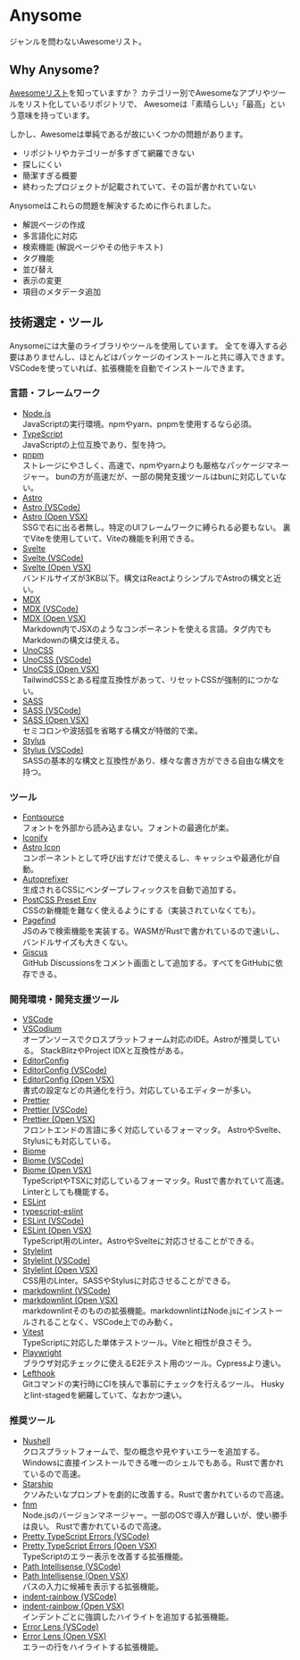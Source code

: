 # Anysome  

  ジャンルを問わないAwesomeリスト。  

## Why Anysome?  

  [Awesomeリスト](https://github.com/sindresorhus/awesome)を知っていますか？
  カテゴリー別でAwesomeなアプリやツールをリスト化しているリポジトリで、
  Awesomeは「素晴らしい」「最高」という意味を持っています。  

  しかし、Awesomeは単純であるが故にいくつかの問題があります。  

<!--  -->
- リポジトリやカテゴリーが多すぎて網羅できない
- 探しにくい
- 簡潔すぎる概要
- 終わったプロジェクトが記載されていて、その旨が書かれていない
<!--  -->

  Anysomeはこれらの問題を解決するために作られました。  

<!--  -->
- 解説ページの作成
- 多言語化に対応
- 検索機能 (解説ページやその他テキスト)
- タグ機能
- 並び替え
- 表示の変更
- 項目のメタデータ追加
<!--  -->

## 技術選定・ツール  

  Anysomeには大量のライブラリやツールを使用しています。
  全てを導入する必要はありませんし、ほとんどはパッケージのインストールと共に導入できます。
  VSCodeを使っていれば、拡張機能を自動でインストールできます。  

### 言語・フレームワーク  

<!--  -->
- [Node.js](https://nodejs.org/en)  
  JavaScriptの実行環境。npmやyarn、pnpmを使用するなら必須。
- [TypeScript](https://www.typescriptlang.org/)  
  JavaScriptの上位互換であり、型を持つ。
- [pnpm](https://pnpm.io/ja/)  
  ストレージにやさしく、高速で、npmやyarnよりも厳格なパッケージマネージャー。
  bunの方が高速だが、一部の開発支援ツールはbunに対応していない。
- [Astro](https://astro.build/)  
- [Astro (VSCode)](https://marketplace.visualstudio.com/items?itemName=astro-build.astro-vscode)  
- [Astro (Open VSX)](https://open-vsx.org/extension/astro-build/astro-vscode)  
  SSGで右に出る者無し。特定のUIフレームワークに縛られる必要もない。
  裏でViteを使用していて、Viteの機能を利用できる。
- [Svelte](https://svelte.jp/)  
- [Svelte (VSCode)](https://marketplace.visualstudio.com/items?itemName=svelte.svelte-vscode)  
- [Svelte (Open VSX)](https://open-vsx.org/extension/svelte/svelte-vscode)  
  バンドルサイズが3KB以下。構文はReactよりシンプルでAstroの構文と近い。
- [MDX](https://mdxjs.com/)  
- [MDX (VSCode)](https://marketplace.visualstudio.com/items?itemName=unifiedjs.vscode-mdx)  
- [MDX (Open VSX)](https://open-vsx.org/extension/unifiedjs/vscode-mdx)  
  Markdown内でJSXのようなコンポーネントを使える言語。タグ内でもMarkdownの構文は使える。
- [UnoCSS](https://unocss.dev/)  
- [UnoCSS (VSCode)](https://marketplace.visualstudio.com/items?itemName=antfu.unocss)  
- [UnoCSS (Open VSX)](https://open-vsx.org/extension/antfu/unocss)  
  TailwindCSSとある程度互換性があって、リセットCSSが強制的につかない。
- [SASS](https://sass-lang.com/)  
- [SASS (VSCode)](https://marketplace.visualstudio.com/items?itemName=Syler.sass-indented)  
- [SASS (Open VSX)](https://open-vsx.org/extension/syler/sass-indented)  
  セミコロンや波括弧を省略する構文が特徴的で楽。
- [Stylus](https://stylus-lang.com/)  
- [Stylus (VSCode)](https://marketplace.visualstudio.com/items?itemName=sysoev.language-stylus)  
  SASSの基本的な構文と互換性があり、様々な書き方ができる自由な構文を持つ。
<!--  -->

### ツール  

<!--  -->
- [Fontsource](https://fontsource.org/)  
  フォントを外部から読み込まない。フォントの最適化が楽。
- [Iconify](https://iconify.design/)  
- [Astro Icon](https://www.astroicon.dev/)  
  コンポーネントとして呼び出すだけで使えるし、キャッシュや最適化が自動。
- [Autoprefixer](https://github.com/postcss/autoprefixer)  
  生成されるCSSにベンダープレフィックスを自動で追加する。
- [PostCSS Preset Env](https://github.com/csstools/postcss-plugins/tree/main/plugin-packs/postcss-preset-env)  
  CSSの新機能を難なく使えるようにする（実装されていなくても）。
- [Pagefind](https://pagefind.app/)  
  JSのみで検索機能を実装する。WASMがRustで書かれているので速いし、バンドルサイズも大きくない。
- [Giscus](https://giscus.app/ja)  
  GitHub Discussionsをコメント画面として追加する。すべてをGitHubに依存できる。
<!--  -->

### 開発環境・開発支援ツール  

<!--  -->
- [VSCode](https://code.visualstudio.com/)  
- [VSCodium](https://vscodium.com/)  
  オープンソースでクロスプラットフォーム対応のIDE。Astroが推奨している。
  StackBlitzやProject IDXと互換性がある。
- [EditorConfig](https://editorconfig.org/)  
- [EditorConfig (VSCode)](https://marketplace.visualstudio.com/items?itemName=EditorConfig.EditorConfig)  
- [EditorConfig (Open VSX)](https://open-vsx.org/extension/EditorConfig/EditorConfig)  
  書式の設定などの共通化を行う。対応しているエディターが多い。  
- [Prettier](https://prettier.io/)  
- [Prettier (VSCode)](https://marketplace.visualstudio.com/items?itemName=esbenp.prettier-vscode)  
- [Prettier (Open VSX)](https://open-vsx.org/extension/esbenp/prettier-vscode)  
  フロントエンドの言語に多く対応しているフォーマッタ。
  AstroやSvelte、Stylusにも対応している。
- [Biome](https://biomejs.dev/ja/)  
- [Biome (VSCode)](https://marketplace.visualstudio.com/items?itemName=biomejs.biome)  
- [Biome (Open VSX)](https://open-vsx.org/extension/biomejs/biome)  
  TypeScriptやTSXに対応しているフォーマッタ。Rustで書かれていて高速。
  Linterとしても機能する。
- [ESLint](https://eslint.org/)  
- [typescript-eslint](https://typescript-eslint.io/)  
- [ESLint (VSCode)](https://marketplace.visualstudio.com/items?itemName=dbaeumer.vscode-eslint)  
- [ESLint (Open VSX)](https://open-vsx.org/extension/dbaeumer/vscode-eslint)  
  TypeScript用のLinter。AstroやSvelteに対応させることができる。
- [Stylelint](https://stylelint.io/)  
- [Stylelint (VSCode)](https://marketplace.visualstudio.com/items?itemName=stylelint.vscode-stylelint)  
- [Stylelint (Open VSX)](https://open-vsx.org/extension/stylelint/vscode-stylelint)  
  CSS用のLinter。SASSやStylusに対応させることができる。
- [markdownlint (VSCode)](https://marketplace.visualstudio.com/items?itemName=DavidAnson.vscode-markdownlint)  
- [markdownlint (Open VSX)](https://open-vsx.org/extension/DavidAnson/vscode-markdownlint)  
  markdownlintそのものの拡張機能。markdownlintはNode.jsにインストールされることなく、VSCode上でのみ動く。
- [Vitest](https://vitest.dev/)  
  TypeScriptに対応した単体テストツール。Viteと相性が良さそう。
- [Playwright](https://playwright.dev/)  
  ブラウザ対応チェックに使えるE2Eテスト用のツール。Cypressより速い。
- [Lefthook](https://github.com/evilmartians/lefthook)  
  Gitコマンドの実行時にCIを挟んで事前にチェックを行えるツール。
  Huskyとlint-stagedを網羅していて、なおかつ速い。
<!--  -->

### 推奨ツール  

<!--  -->
- [Nushell](https://www.nushell.sh/ja/)  
  クロスプラットフォームで、型の概念や見やすいエラーを追加する。Windowsに直接インストールできる唯一のシェルでもある。Rustで書かれているので高速。
- [Starship](https://starship.rs/ja-jp/)  
  クソみたいなプロンプトを劇的に改善する。Rustで書かれているので高速。
- [fnm](https://github.com/Schniz/fnm)  
  Node.jsのバージョンマネージャー。一部のOSで導入が難しいが、使い勝手は良い。
  Rustで書かれているので高速。
- [Pretty TypeScript Errors (VSCode)](https://marketplace.visualstudio.com/items?itemName=yoavbls.pretty-ts-errors)  
- [Pretty TypeScript Errors (Open VSX)](https://open-vsx.org/extension/yoavbls/pretty-ts-errors)  
  TypeScriptのエラー表示を改善する拡張機能。
- [Path Intellisense (VSCode)](https://marketplace.visualstudio.com/items?itemName=christian-kohler.path-intellisense)  
- [Path Intellisense (Open VSX)](https://open-vsx.org/extension/christian-kohler/path-intellisense)  
  パスの入力に候補を表示する拡張機能。
- [indent-rainbow (VSCode)](https://marketplace.visualstudio.com/items?itemName=oderwat.indent-rainbow)  
- [indent-rainbow (Open VSX)](https://open-vsx.org/extension/oderwat/indent-rainbow)  
  インデントごとに強調したハイライトを追加する拡張機能。
- [Error Lens (VSCode)](https://marketplace.visualstudio.com/items?itemName=usernamehw.errorlens)  
- [Error Lens (Open VSX)](https://open-vsx.org/extension/usernamehw/errorlens)  
  エラーの行をハイライトする拡張機能。
<!--  -->
